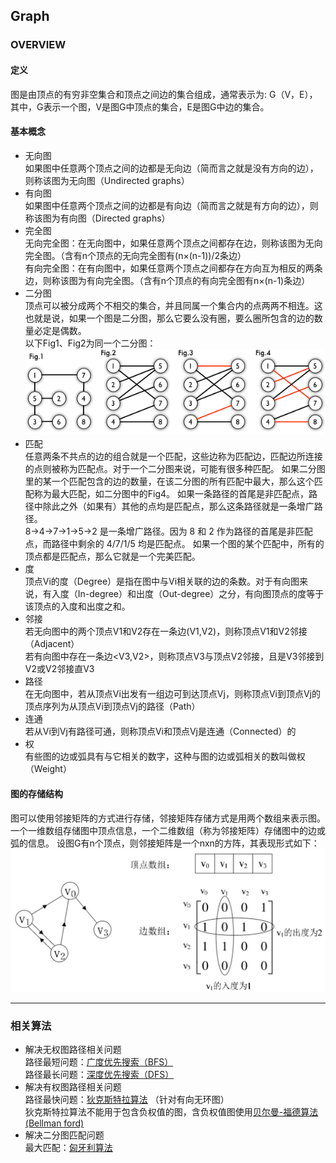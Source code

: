 ## Graph
### OVERVIEW  
#### 定义
图是由顶点的有穷非空集合和顶点之间边的集合组成，通常表示为: G（V，E），其中，G表示一个图，V是图G中顶点的集合，E是图G中边的集合。  
#### 基本概念  
* 无向图  
如果图中任意两个顶点之间的边都是无向边（简而言之就是没有方向的边），则称该图为无向图（Undirected graphs）  
* 有向图  
如果图中任意两个顶点之间的边都是有向边（简而言之就是有方向的边），则称该图为有向图（Directed graphs）  
* 完全图  
无向完全图：在无向图中，如果任意两个顶点之间都存在边，则称该图为无向完全图。（含有n个顶点的无向完全图有(n×(n-1))/2条边）  
有向完全图：在有向图中，如果任意两个顶点之间都存在方向互为相反的两条边，则称该图为有向完全图。（含有n个顶点的有向完全图有n×(n-1)条边）  
* 二分图  
顶点可以被分成两个不相交的集合，并且同属一个集合内的点两两不相连。这也就是说，如果一个图是二分图，那么它要么没有圈，要么圈所包含的边的数量必定是偶数。  
以下Fig1、Fig2为同一个二分图：  
![](src/Oth_6.PNG)  
* 匹配  
任意两条不共点的边的组合就是一个匹配，这些边称为匹配边，匹配边所连接的点则被称为匹配点。对于一个二分图来说，可能有很多种匹配。
如果二分图里的某一个匹配包含的边的数量，在该二分图的所有匹配中最大，那么这个匹配称为最大匹配，如二分图中的Fig4。
如果一条路径的首尾是非匹配点，路径中除此之外（如果有）其他的点均是匹配点，那么这条路径就是一条增广路径。  
8->4->7->1->5->2 是一条增广路径。因为 8 和 2 作为路径的首尾是非匹配点，而路径中剩余的 4/7/1/5 均是匹配点。
如果一个图的某个匹配中，所有的顶点都是匹配点，那么它就是一个完美匹配。  
* 度  
顶点Vi的度（Degree）是指在图中与Vi相关联的边的条数。对于有向图来说，有入度（In-degree）和出度（Out-degree）之分，有向图顶点的度等于该顶点的入度和出度之和。  
* 邻接  
若无向图中的两个顶点V1和V2存在一条边(V1,V2)，则称顶点V1和V2邻接（Adjacent）  
若有向图中存在一条边<V3,V2>，则称顶点V3与顶点V2邻接，且是V3邻接到V2或V2邻接直V3  
* 路径  
在无向图中，若从顶点Vi出发有一组边可到达顶点Vj，则称顶点Vi到顶点Vj的顶点序列为从顶点Vi到顶点Vj的路径（Path）  
* 连通  
若从Vi到Vj有路径可通，则称顶点Vi和顶点Vj是连通（Connected）的  
* 权  
有些图的边或弧具有与它相关的数字，这种与图的边或弧相关的数叫做权（Weight）  

#### 图的存储结构  
图可以使用邻接矩阵的方式进行存储，邻接矩阵存储方式是用两个数组来表示图。一个一维数组存储图中顶点信息，一个二维数组（称为邻接矩阵）存储图中的边或弧的信息。
设图G有n个顶点，则邻接矩阵是一个nxn的方阵，其表现形式如下：  
![](src/Oth_1.PNG)  

---
### 相关算法  
* 解决无权图路径相关问题  
路径最短问题：[广度优先搜索（BFS）](https://github.com/wan-h/Brainpower/blob/master/Code/CS/DataStructure/Graph/BFS_DFS.py)  
路径最长问题：[深度优先搜索（DFS）](https://github.com/wan-h/Brainpower/blob/master/Code/CS/DataStructure/Graph/BFS_DFS.py)  
* 解决有权图路径相关问题  
路径最快问题：[狄克斯特拉算法](https://github.com/wan-h/Brainpower/blob/master/Code/CS/DataStructure/Graph/dijkstra.py) （针对有向无环图）   
狄克斯特拉算法不能用于包含负权值的图，含负权值图使用[贝尔曼-福德算法(Bellman ford)](https://github.com/wan-h/Brainpower/blob/master/Code/CS/DataStructure/Graph/bellman_fold.py)  
* 解决二分图匹配问题  
最大匹配：[匈牙利算法](https://github.com/wan-h/Brainpower/blob/master/Code/CS/DataStructure/Graph/hungary.py)